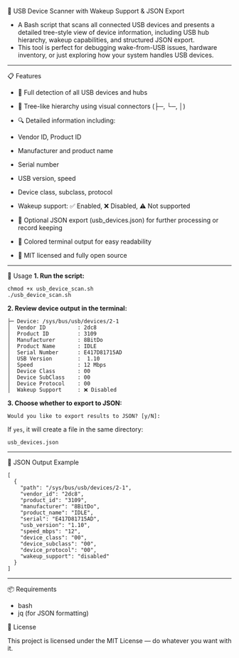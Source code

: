 🔌 USB Device Scanner with Wakeup Support & JSON Export

* A Bash script that scans all connected USB devices and presents a detailed tree-style view of device information, including USB hub hierarchy, wakeup capabilities, and structured JSON export.
* This tool is perfect for debugging wake-from-USB issues, hardware inventory, or just exploring how your system handles USB devices.

***

📋 Features

*    🧩 Full detection of all USB devices and hubs

*    🌲 Tree-like hierarchy using visual connectors (├─, └─, │)

*    🔍 Detailed information including:

  *    Vendor ID, Product ID

  *    Manufacturer and product name

  *    Serial number

  *    USB version, speed

  *    Device class, subclass, protocol

*    Wakeup support: ✅ Enabled, ❌ Disabled, ⚠️ Not supported

*    🧾 Optional JSON export (usb_devices.json) for further processing or record keeping

*    🎨 Colored terminal output for easy readability

*    📂 MIT licensed and fully open source

***

🚀 Usage
**1. Run the script:**
```
chmod +x usb_device_scan.sh
./usb_device_scan.sh
```

**2. Review device output in the terminal:**
```
├─ Device: /sys/bus/usb/devices/2-1
│  Vendor ID          : 2dc8
│  Product ID         : 3109
│  Manufacturer       : 8BitDo
│  Product Name       : IDLE
│  Serial Number      : E417D81715AD
│  USB Version        :  1.10
│  Speed              : 12 Mbps
│  Device Class       : 00
│  Device SubClass    : 00
│  Device Protocol    : 00
│  Wakeup Support     : ❌ Disabled
```
**3. Choose whether to export to JSON:**
```
Would you like to export results to JSON? [y/N]:
```
If `yes`, it will create a file in the same directory:
```
usb_devices.json
```
***
🧪 JSON Output Example
```
[
  {
    "path": "/sys/bus/usb/devices/2-1",
    "vendor_id": "2dc8",
    "product_id": "3109",
    "manufacturer": "8BitDo",
    "product_name": "IDLE",
    "serial": "E417D81715AD",
    "usb_version": "1.10",
    "speed_mbps": "12",
    "device_class": "00",
    "device_subclass": "00",
    "device_protocol": "00",
    "wakeup_support": "disabled"
  }
]
```
***
📦 Requirements

*    bash
*    jq (for JSON formatting)

📄 License

This project is licensed under the MIT License — do whatever you want with it.

